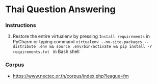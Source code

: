# Thai Question Answering

### Instructions
1. Restore the entire virtualenv by pressing `Install requirements` in PyCharm or typing command `virtualenv --no-site-packages --distribute .env && source .env/bin/activate && pip install -r requirements.txt ` in Bash shell

### Corpus
+ https://www.nectec.or.th/corpus/index.php?league=fm
